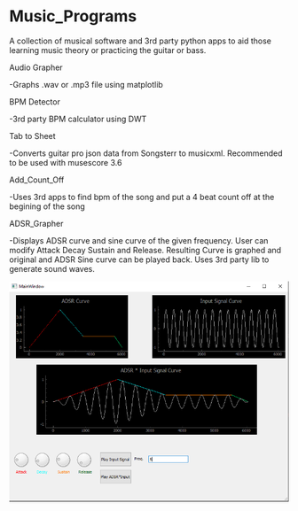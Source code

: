 # Music_Programs
A collection of musical software and 3rd party python apps to aid those learning music theory or practicing the guitar or bass. 

Audio Grapher

  -Graphs .wav or .mp3 file using matplotlib

BPM Detector

  -3rd party BPM calculator using DWT

Tab to Sheet

  -Converts guitar pro json data from Songsterr to musicxml. Recommended to be used with musescore 3.6

Add_Count_Off

  -Uses 3rd apps to find bpm of the song and put a 4 beat count off at the begining of the song
  
ADSR_Grapher

  -Displays ADSR curve and sine curve of the given frequency. User can modify Attack Decay Sustain and Release. Resulting Curve is graphed and original and ADSR Sine curve can be played back. Uses 3rd party lib to generate sound waves.
  
  
  
![ADSR](https://github.com/samuelh238/Music_Programs/blob/main/ADSR_Grapher/ADSR%20Graph.PNG)
